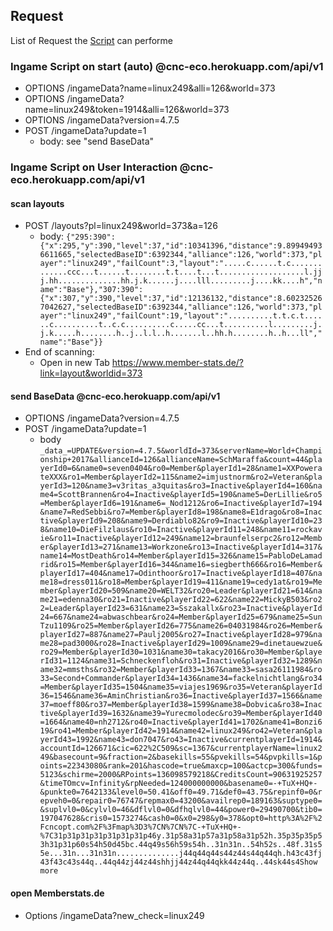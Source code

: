 


## Request
List of Request the [Script](https://greasyfork.org/en/scripts/33978-cnc-cnc-eco) can performe 

### Ingame Script on start (auto) @cnc-eco.herokuapp.com/api/v1
- OPTIONS  /ingameData?name=linux249&alli=126&world=373
- OPTIONS  /ingameData?name=linux249&token=1914&alli=126&world=373
- OPTIONS  /ingameData?version=4.7.5
- POST     /ingameData?update=1
  - body: see "send BaseData"
  
### Ingame Script on User Interaction @cnc-eco.herokuapp.com/api/v1

#### scan layouts
- POST /layouts?pl=linux249&world=373&a=126
  - body:  `{"295:390":{"x":295,"y":390,"level":37,"id":10341396,"distance":9.899494936611665,"selectedBaseID":6392344,"alliance":126,"world":373,"player":"linux249","failCount":3,"layout":".....c......t.c.............ccc...t......t........t.t....t...t...................l.jjj.hh..............hh.j.k......j....lll.........j....kk....h","name":"Base"},"307:390":{"x":307,"y":390,"level":37,"id":12136132,"distance":8.602325267042627,"selectedBaseID":6392344,"alliance":126,"world":373,"player":"linux249","failCount":19,"layout":"..........t.t.c.t......c..........t..c.c..........c.....cc...t..........l.........j.j.k.....h........h..j..l.l..h.......l..hh.h........h..h...ll","name":"Base"}}`
- End of scanning: 
  - Open in new Tab  https://www.member-stats.de/?link=layout&worldid=373
  

#### send BaseData @cnc-eco.herokuapp.com/api/v1
- OPTIONS /ingameData?version=4.7.5
- POST    /ingameData?update=1
  - body `_data_=UPDATE&version=4.7.5&worldId=373&serverName=World+Championship+2017&allianceId=126&allianceName=SchMaraffa&count=44&playerId0=6&name0=seven0404&ro0=Member&playerId1=28&name1=XXPowerateXXX&ro1=Member&playerId2=115&name2=imjustnorm&ro2=Veteran&playerId3=120&name3=v3ritas_a3quitas&ro3=Inactive&playerId4=160&name4=ScottBrannen&ro4=Inactive&playerId5=190&name5=DerLillie&ro5=Member&playerId6=191&name6=_Nod1212&ro6=Inactive&playerId7=194&name7=RedSebbi&ro7=Member&playerId8=198&name8=E1drago&ro8=Inactive&playerId9=208&name9=Derdiablo82&ro9=Inactive&playerId10=238&name10=DieFilzlaus&ro10=Inactive&playerId11=248&name11=rockavie&ro11=Inactive&playerId12=249&name12=braunfelserpc2&ro12=Member&playerId13=271&name13=Workzone&ro13=Inactive&playerId14=317&name14=MostDeath&ro14=Member&playerId15=326&name15=PabloDeLamadrid&ro15=Member&playerId16=344&name16=siegberth666&ro16=Member&playerId17=404&name17=Odinthoor&ro17=Inactive&playerId18=407&name18=dress011&ro18=Member&playerId19=411&name19=cedy1at&ro19=Member&playerId20=509&name20=WELT32&ro20=Leader&playerId21=614&name21=edenna30&ro21=Inactive&playerId22=622&name22=MickyB503&ro22=Leader&playerId23=631&name23=Sszakallx&ro23=Inactive&playerId24=667&name24=abwaschbear&ro24=Member&playerId25=679&name25=SunTzu1109&ro25=Member&playerId26=775&name26=04031984&ro26=Member&playerId27=887&name27=Paulj2005&ro27=Inactive&playerId28=979&name28=pad3000&ro28=Inactive&playerId29=1009&name29=dinetauewzue&ro29=Member&playerId30=1031&name30=takacy2016&ro30=Member&playerId31=1124&name31=Schneckenfloh&ro31=Inactive&playerId32=1289&name32=mmsths&ro32=Member&playerId33=1367&name33=sasa26111984&ro33=Second+Commander&playerId34=1436&name34=fackelnichtlang&ro34=Member&playerId35=1504&name35=viajes1969&ro35=Veteran&playerId36=1546&name36=AminChristian&ro36=Inactive&playerId37=1566&name37=moeff80&ro37=Member&playerId38=1599&name38=Dobvica&ro38=Inactive&playerId39=1632&name39=Yurecmolodec&ro39=Member&playerId40=1664&name40=nh2712&ro40=Inactive&playerId41=1702&name41=Bonzi619&ro41=Member&playerId42=1914&name42=linux249&ro42=Veteran&playerId43=1992&name43=don7047&ro43=Inactive&currentplayerId=1914&accountId=126671&cic=622%2C509&sc=1367&currentplayerName=linux249&basecount=9&fraction=2&basekills=55&pvekills=54&pvpkills=1&points=22343080&rank=201&hascode=true&maxcp=100&actcp=300&funds=5123&schirme=2000&RPoints=136098579218&CreditsCount=90631925257&timeTOmcv=Infinity&rpNeeded=124000000000&basename0=-+TuX+HQ+-&punkte0=7642133&level0=50.41&off0=49.71&def0=43.75&repinf0=0&repveh0=0&repair0=76747&repmax0=43200&availrep0=189163&suptype0=&suplvl0=0&cylvl0=46&dflvl0=0&dfhqlvl0=44&power0=29490700&tib0=197047628&cris0=1573274&cash0=0&x0=298&y0=378&opt0=http%3A%2F%2Fcncopt.com%2F%3Fmap%3D3%7CN%7CN%7C-+TuX+HQ+-%7C31p31p31p31p31p31p31p46y.31p58a31p57a31p58a31p52h.35p35p35p53h31p31p60s54h50d45bc.44q49s56h59s54h..31n31n..54h52s..48f.31s55e...31n...31n31n..............j44q44q44s44z44s44q44qh.h43c43fj43f43c43s44q..44q44zj44z44shhjj44z44q44qkk44z44q..44sk44s4Show more`


#### open Memberstats.de
- Options /ingameData?new_check=linux249